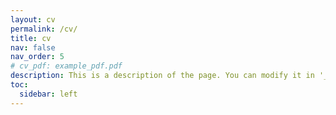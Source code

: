 ```yaml
---
layout: cv
permalink: /cv/
title: cv
nav: false
nav_order: 5
# cv_pdf: example_pdf.pdf
description: This is a description of the page. You can modify it in '_pages/cv.md'. You can also change or remove the top pdf download button.
toc:
  sidebar: left
---
```

